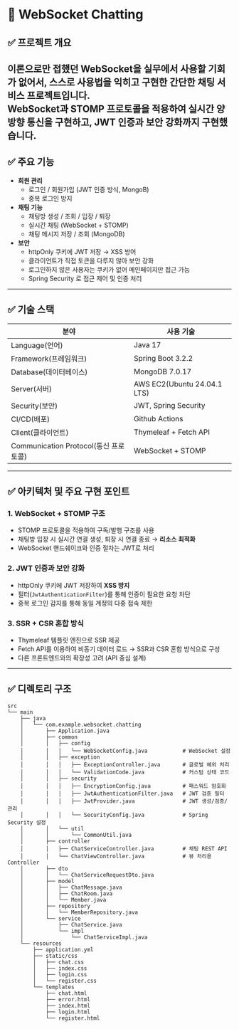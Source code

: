 # 📡 WebSocket Chatting

## ✅ 프로젝트 개요
이론으로만 접했던 WebSocket을 실무에서 사용할 기회가 없어서, 스스로 사용법을 익히고 구현한 간단한 채팅 서비스 프로젝트입니다.  
WebSocket과 STOMP 프로토콜을 적용하여 **실시간 양방향 통신**을 구현하고, JWT 인증과 보안 강화까지 구현했습니다.
---

## ✅ 주요 기능

- **회원 관리**
  - 로그인 / 회원가입 (JWT 인증 방식, MongoB)
  - 중복 로그인 방지
- **채팅 기능**
  - 채팅방 생성 / 조회 / 입장 / 퇴장
  - 실시간 채팅 (WebSocket + STOMP)
  - 채팅 메시지 저장 / 조회 (MongoDB)
- **보안**
  - httpOnly 쿠키에 JWT 저장 → XSS 방어
  - 클라이언트가 직접 토큰을 다루지 않아 보안 강화
  - 로그인하지 않은 사용자는 쿠키가 없어 메인페이지만 접근 가능
  - Spring Security 로 접근 제어 및 인증 처리

---

## ✅ 기술 스택

| 분야                              | 사용 기술                       |
|---------------------------------|-----------------------------|
| Language(언어)                    | Java 17                     |
| Framework(프레임워크)                | Spring Boot 3.2.2           |
| Database(데이터베이스)                | MongoDB 7.0.17              |
| Server(서버)                      | AWS EC2(Ubuntu 24.04.1 LTS) |
| Security(보안)                    | JWT, Spring Security        |
| CI/CD(배포)                       | Github Actions              |
| Client(클라이언트)                   | Thymeleaf + Fetch API       |
| Communication Protocol(통신 프로토콜) | WebSocket + STOMP           |
--------------------------------------------

## ✅ 아키텍처 및 주요 구현 포인트

### 1. WebSocket + STOMP 구조
- STOMP 프로토콜을 적용하여 구독/발행 구조를 사용
- 채팅방 입장 시 실시간 연결 생성, 퇴장 시 연결 종료 → **리소스 최적화**
- WebSocket 핸드쉐이크와 인증 절차는 JWT로 처리

### 2. JWT 인증과 보안 강화
- httpOnly 쿠키에 JWT 저장하여 **XSS 방지**
- 필터(`JwtAuthenticationFilter`)를 통해 인증이 필요한 요청 차단
- 중복 로그인 감지를 통해 동일 계정의 다중 접속 제한

### 3. SSR + CSR 혼합 방식
- Thymeleaf 템플릿 엔진으로 SSR 제공
- Fetch API를 이용하여 비동기 데이터 로드 → SSR과 CSR 혼합 방식으로 구성
- 다른 프론트엔드와의 확장성 고려 (API 중심 설계)

---

## ✅ 디렉토리 구조

```
src
└── main
    ├── java
    │   └── com.example.websocket.chatting
    │       ├── Application.java
    │       ├── common
    │       │   ├── config
    │       │   │   └── WebSocketConfig.java           # WebSocket 설정
    │       │   ├── exception
    │       │   │   ├── ExceptionController.java       # 글로벌 예외 처리
    │       │   │   └── ValidationCode.java            # 커스텀 상태 코드
    │       │   ├── security
    │       │   │   ├── EncryptionConfig.java          # 패스워드 암호화
    │       │   │   ├── JwtAuthenticationFilter.java   # JWT 검증 필터
    │       │   │   ├── JwtProvider.java               # JWT 생성/검증/관리
    │       │   │   └── SecurityConfig.java            # Spring Security 설정
    │       │   └── util
    │       │       └── CommonUtil.java
    │       ├── controller
    │       │   ├── ChatServiceController.java         # 채팅 REST API
    │       │   └── ChatViewController.java            # 뷰 처리용 Controller
    │       ├── dto
    │       │   └── ChatServiceRequestDto.java
    │       ├── model
    │       │   ├── ChatMessage.java
    │       │   ├── ChatRoom.java
    │       │   └── Member.java
    │       ├── repository
    │       │   └── MemberRepository.java
    │       └── service
    │           ├── ChatService.java
    │           └── impl
    │               └── ChatServiceImpl.java
    └── resources
        ├── application.yml
        ├── static/css
        │   ├── chat.css
        │   ├── index.css
        │   ├── login.css
        │   └── register.css
        └── templates
            ├── chat.html
            ├── error.html
            ├── index.html
            ├── login.html
            └── register.html
```